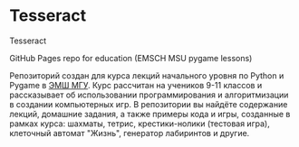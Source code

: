 # Tesseract
Tesseract

GitHub Pages repo for education (EMSCH MSU pygame lessons)

Репозиторий создан для курса лекций начального уровня по Python и Pygame в [ЭМШ МГУ](https://emsch.ru/). Курс рассчитан на учеников 9-11 классов и рассказывает об использовании программирования и алгоритмизации в создании компьютерных игр. В репозитории вы найдёте содержание лекций, домашние задания, а также примеры кода и игры, созданные в рамках курса: шахматы, тетрис, крестики-нолики (тестовая игра), клеточный автомат "Жизнь", генератор лабиринтов и другие.
